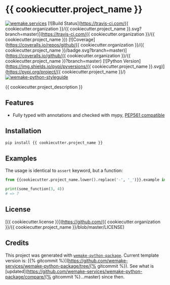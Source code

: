 # {{ cookiecutter.project_name }}

[![wemake.services](https://img.shields.io/badge/%20-wemake.services-green.svg?label=%20&logo=data%3Aimage%2Fpng%3Bbase64%2CiVBORw0KGgoAAAANSUhEUgAAABAAAAAQCAMAAAAoLQ9TAAAABGdBTUEAALGPC%2FxhBQAAAAFzUkdCAK7OHOkAAAAbUExURQAAAAAAAAAAAAAAAAAAAAAAAAAAAAAAAP%2F%2F%2F5TvxDIAAAAIdFJOUwAjRA8xXANAL%2Bv0SAAAADNJREFUGNNjYCAIOJjRBdBFWMkVQeGzcHAwksJnAPPZGOGAASzPzAEHEGVsLExQwE7YswCb7AFZSF3bbAAAAABJRU5ErkJggg%3D%3D)](https://wemake.services)
[![Build Status](https://travis-ci.com/{{ cookiecutter.organization }}/{{ cookiecutter.project_name }}.svg?branch=master)](https://travis-ci.com/{{ cookiecutter.organization }}/{{ cookiecutter.project_name }})
[![Coverage](https://coveralls.io/repos/github/{{ cookiecutter.organization }}/{{ cookiecutter.project_name }}/badge.svg?branch=master)](https://coveralls.io/github/{{ cookiecutter.organization }}/{{ cookiecutter.project_name }}?branch=master)
[![Python Version](https://img.shields.io/pypi/pyversions/{{ cookiecutter.project_name }}.svg)](https://pypi.org/project/{{ cookiecutter.project_name }}/)
[![wemake-python-styleguide](https://img.shields.io/badge/style-wemake-000000.svg)](https://github.com/wemake-services/wemake-python-styleguide)

{{ cookiecutter.project_description }}


## Features

- Fully typed with annotations and checked with mypy, [PEP561 compatible](https://www.python.org/dev/peps/pep-0561/)


## Installation

```bash
pip install {{ cookiecutter.project_name }}
```


## Examples

The usage is identical to `assert` keyword, but a function:

```python
from {{cookiecutter.project_name.lower().replace('-', '_')}}.example import some_function

print(some_function(3, 4))
# => 7
```

## License

[{{ cookiecutter.license }}](https://github.com/{{ cookiecutter.organization }}/{{ cookiecutter.project_name }}/blob/master/LICENSE)


## Credits

This project was generated with [`wemake-python-package`](https://github.com/wemake-services/wemake-python-package). Current template version is: [{% gitcommit %}](https://github.com/wemake-services/wemake-python-package/tree/{% gitcommit %}). See what is [updated](https://github.com/wemake-services/wemake-python-package/compare/{% gitcommit %}...master) since then.

